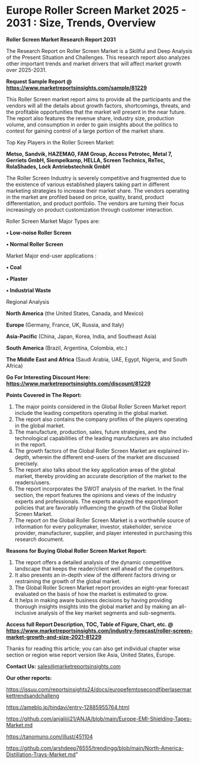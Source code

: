  # Europe Roller Screen Market 2025 - 2031 : Size, Trends, Overview

<strong>Roller Screen Market Research Report 2031</strong>

The Research Report on Roller Screen Market is a Skillful and Deep Analysis of the Present Situation and Challenges. This research report also analyzes other important trends and market drivers that will affect market growth over 2025-2031.

<strong>Request Sample Report @ <a href=https://www.marketreportsinsights.com/sample/81229>https://www.marketreportsinsights.com/sample/81229</a></strong>

This Roller Screen market report aims to provide all the participants and the vendors will all the details about growth factors, shortcomings, threats, and the profitable opportunities that the market will present in the near future. The report also features the revenue share, industry size, production volume, and consumption in order to gain insights about the politics to contest for gaining control of a large portion of the market share.

Top Key Players in the Roller Screen Market:

<strong>Metso, Sandvik, HAZEMAG, FAM Group, Access Petrotec, Metal 7, Gerriets GmbH, Siempelkamp, HELLA, Screen Technics, ReTec, RolaShades, Lock Antriebstechnik GmbH</strong>

The Roller Screen Industry is severely competitive and fragmented due to the existence of various established players taking part in different marketing strategies to increase their market share. The vendors operating in the market are profiled based on price, quality, brand, product differentiation, and product portfolio. The vendors are turning their focus increasingly on product customization through customer interaction.

Roller Screen Market Major Types are:

<strong>• Low-noise Roller Screen

• Normal Roller Screen</strong>

Market Major end-user applications :

<strong>• Coal

• Plaster

• Industrial Waste</strong>

Regional Analysis

</u><strong><b>North America</b></strong> (the United States, Canada, and Mexico)

<strong><b>Europe </b></strong>(Germany, France, UK, Russia, and Italy)

<strong><b>Asia-Pacific</b></strong> (China, Japan, Korea, India, and Southeast Asia)

<strong><b>South America</b></strong> (Brazil, Argentina, Colombia, etc.)

<strong><b>The Middle East and Africa</b></strong> (Saudi Arabia, UAE, Egypt, Nigeria, and South Africa)

<strong>Go For Interesting Discount Here: <a href=https://www.marketreportsinsights.com/discount/81229>https://www.marketreportsinsights.com/discount/81229</a></strong>

<strong>Points Covered in The Report:</strong>
<ol>
  <li>The major points considered in the Global Roller Screen Market report include the leading competitors operating in the global market.</li>
  <li>The report also contains the company profiles of the players operating in the global market.</li>
  <li>The manufacture, production, sales, future strategies, and the technological capabilities of the leading manufacturers are also included in the report.</li>
  <li>The growth factors of the Global Roller Screen Market are explained in-depth, wherein the different end-users of the market are discussed precisely.</li>
  <li>The report also talks about the key application areas of the global market, thereby providing an accurate description of the market to the readers/users.</li>
  <li>The report incorporates the SWOT analysis of the market. In the final section, the report features the opinions and views of the industry experts and professionals. The experts analyzed the export/import policies that are favorably influencing the growth of the Global Roller Screen Market.</li>
  <li>The report on the Global Roller Screen Market is a worthwhile source of information for every policymaker, investor, stakeholder, service provider, manufacturer, supplier, and player interested in purchasing this research document.</li>
</ol>
<strong>Reasons for Buying Global Roller Screen Market Report:</strong>

<ol>
  <li>The report offers a detailed analysis of the dynamic competitive landscape that keeps the reader/client well ahead of the competitors.</li>
  <li>It also presents an in-depth view of the different factors driving or restraining the growth of the global market.</li>
  <li>The Global Roller Screen Market report provides an eight-year forecast evaluated on the basis of how the market is estimated to grow.</li>
  <li>It helps in making aware business decisions by having providing thorough insights insights into the global market and by making an all-inclusive analysis of the key market segments and sub-segments.</li>
</ol>
<strong>Access full Report Description, TOC, Table of Figure, Chart, etc. @ <a href=https://www.marketreportsinsights.com/industry-forecast/roller-screen-market-growth-and-size-2021-81229>https://www.marketreportsinsights.com/industry-forecast/roller-screen-market-growth-and-size-2021-81229</a></strong>


Thanks for reading this article; you can also get individual chapter wise section or region wise report version like Asia, United States, Europe.

<strong>Contact Us:</strong>
sales@marketreportsinsights.com

<strong>Our other reports:</strong>

<a href=https://issuu.com/reportsinsights24/docs/europefemtosecondfiberlasermarkettrendsandchalleng>https://issuu.com/reportsinsights24/docs/europefemtosecondfiberlasermarkettrendsandchalleng</a>

<a href=https://ameblo.jp/hindavi/entry-12885955764.html>https://ameblo.jp/hindavi/entry-12885955764.html</a>

<a href=https://github.com/anjaliiii21/ANJA/blob/main/Europe-EMI-Shielding-Tapes-Market.md>https://github.com/anjaliiii21/ANJA/blob/main/Europe-EMI-Shielding-Tapes-Market.md</a>

<a href=https://tanomuno.com/illust/451104>https://tanomuno.com/illust/451104</a>

<a href=https://github.com/arshdeep76555/trendingg/blob/main/North-America-Distillation-Trays-Market.md>https://github.com/arshdeep76555/trendingg/blob/main/North-America-Distillation-Trays-Market.md</a>"
